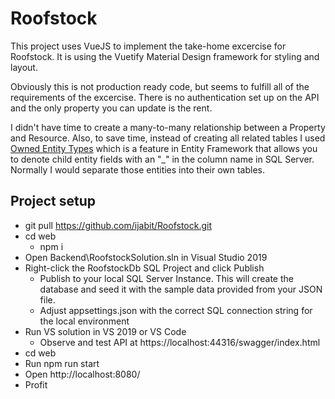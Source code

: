 # Roofstock
This project uses VueJS to implement the take-home excercise for Roofstock. It is using the Vuetify Material Design framework for styling and layout.

Obviously this is not production ready code, but seems to fulfill all of the requirements of the excercise. There is no authentication set up on the API and the only property you can update is the rent.

I didn't have time to create a many-to-many relationship between a Property and Resource. Also, to save time, instead of creating all related tables I used [Owned Entity Types](https://docs.microsoft.com/en-us/ef/core/modeling/owned-entities) which is a feature in Entity Framework that allows you to denote child entity fields with an "_" in the column name in SQL Server. Normally I would separate those entities into their own tables.

## Project setup
- git pull https://github.com/ijabit/Roofstock.git
- cd web
    - npm i
- Open Backend\RoofstockSolution.sln in Visual Studio 2019
- Right-click the RoofstockDb SQL Project and click Publish
    - Publish to your local SQL Server Instance. This will create the database and seed it with the sample data provided from your JSON file.
    - Adjust appsettings.json with the correct SQL connection string for the local environment
- Run VS solution in VS 2019 or VS Code
    - Observe and test API at https://localhost:44316/swagger/index.html
- cd web
- Run npm run start
- Open http://localhost:8080/
- Profit